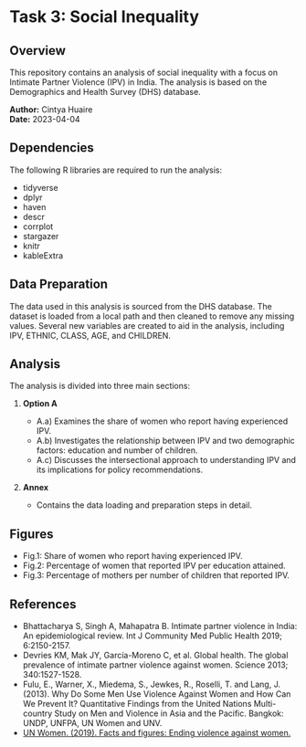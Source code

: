 # Task 3: Social Inequality

## Overview

This repository contains an analysis of social inequality with a focus on Intimate Partner Violence (IPV) in India. The analysis is based on the Demographics and Health Survey (DHS) database.

**Author:** Cintya Huaire  
**Date:** 2023-04-04

## Dependencies

The following R libraries are required to run the analysis:

- tidyverse
- dplyr
- haven
- descr
- corrplot
- stargazer
- knitr
- kableExtra

## Data Preparation

The data used in this analysis is sourced from the DHS database. The dataset is loaded from a local path and then cleaned to remove any missing values. Several new variables are created to aid in the analysis, including IPV, ETHNIC, CLASS, AGE, and CHILDREN.

## Analysis

The analysis is divided into three main sections:

1. **Option A**
    - A.a) Examines the share of women who report having experienced IPV.
    - A.b) Investigates the relationship between IPV and two demographic factors: education and number of children.
    - A.c) Discusses the intersectional approach to understanding IPV and its implications for policy recommendations.

2. **Annex**
    - Contains the data loading and preparation steps in detail.

## Figures

- Fig.1: Share of women who report having experienced IPV.
- Fig.2: Percentage of women that reported IPV per education attained.
- Fig.3: Percentage of mothers per number of children that reported IPV.

## References

- Bhattacharya S, Singh A, Mahapatra B. Intimate partner violence in India: An epidemiological review. Int J Community Med Public Health 2019; 6:2150-2157.
- Devries KM, Mak JY, García-Moreno C, et al. Global health. The global prevalence of intimate partner violence against women. Science 2013; 340:1527-1528.
- Fulu, E., Warner, X., Miedema, S., Jewkes, R., Roselli, T. and Lang, J.(2013). Why Do Some Men Use Violence Against Women and How Can We Prevent It? Quantitative Findings from the United Nations Multi-country Study on Men and Violence in Asia and the Pacific. Bangkok: UNDP, UNFPA, UN Women and UNV.
- [UN Women. (2019). Facts and figures: Ending violence against women.](https://www.unwomen.org/en/what-we-do/ending-violence-against-women/facts-and-figures)

